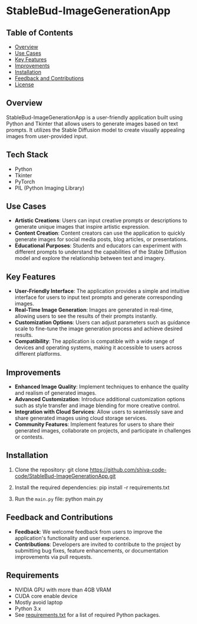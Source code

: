 # StableBud-ImageGenerationApp

## Table of Contents
- [Overview](#overview)
- [Use Cases](#use-cases)
- [Key Features](#key-features)
- [Improvements](#improvements)
- [Installation](#installation)
- [Feedback and Contributions](#feedback-and-contributions)
- [License](#license)

## Overview
StableBud-ImageGenerationApp is a user-friendly application built using Python and Tkinter that allows users to generate images based on text prompts. It utilizes the Stable Diffusion model to create visually appealing images from user-provided input.


## Tech Stack
- Python
- Tkinter
- PyTorch
- PIL (Python Imaging Library)

## Use Cases
- **Artistic Creations**: Users can input creative prompts or descriptions to generate unique images that inspire artistic expression.
- **Content Creation**: Content creators can use the application to quickly generate images for social media posts, blog articles, or presentations.
- **Educational Purposes**: Students and educators can experiment with different prompts to understand the capabilities of the Stable Diffusion model and explore the relationship between text and imagery.

## Key Features
- **User-Friendly Interface**: The application provides a simple and intuitive interface for users to input text prompts and generate corresponding images.
- **Real-Time Image Generation**: Images are generated in real-time, allowing users to see the results of their prompts instantly.
- **Customization Options**: Users can adjust parameters such as guidance scale to fine-tune the image generation process and achieve desired results.
- **Compatibility**: The application is compatible with a wide range of devices and operating systems, making it accessible to users across different platforms.

## Improvements
- **Enhanced Image Quality**: Implement techniques to enhance the quality and realism of generated images.
- **Advanced Customization**: Introduce additional customization options such as style transfer and image blending for more creative control.
- **Integration with Cloud Services**: Allow users to seamlessly save and share generated images using cloud storage services.
- **Community Features**: Implement features for users to share their generated images, collaborate on projects, and participate in challenges or contests.

## Installation
1. Clone the repository:
  git clone https://github.com/shiva-code-code/StableBud-ImageGenerationApp.git

2. Install the required dependencies:
   pip install -r requirements.txt


3. Run the `main.py` file:
  python main.py


## Feedback and Contributions
- **Feedback**: We welcome feedback from users to improve the application's functionality and user experience.
- **Contributions**: Developers are invited to contribute to the project by submitting bug fixes, feature enhancements, or documentation improvements via pull requests.
  


## Requirements
- NVIDIA GPU with more than 4GB VRAM
- CUDA core enable device
- Mostly avoid laptop
- Python 3.x
- See [requirements.txt](requirements.txt) for a list of required Python packages.



